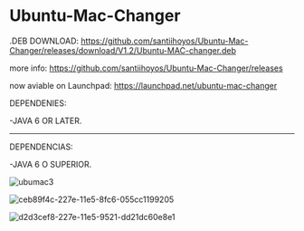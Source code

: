 # Ubuntu-Mac-Changer

.DEB
DOWNLOAD: https://github.com/santiihoyos/Ubuntu-Mac-Changer/releases/download/V1.2/Ubuntu-MAC-changer.deb

more info: https://github.com/santiihoyos/Ubuntu-Mac-Changer/releases

now aviable on Launchpad: https://launchpad.net/ubuntu-mac-changer

DEPENDENIES:

-JAVA 6 OR LATER.

-------------------------------------------

DEPENDENCIAS:

-JAVA 6 O SUPERIOR.

![ubumac3](https://cloud.githubusercontent.com/assets/10730150/9435337/36ea23de-4a47-11e5-8f7f-e2cd093a4978.jpg)

![ceb89f4c-227e-11e5-8fc6-055cc1199205](https://cloud.githubusercontent.com/assets/10730150/9435338/3af12ce8-4a47-11e5-9ebf-0815625b6d70.jpg)

![d2d3cef8-227e-11e5-9521-dd21dc60e8e1](https://cloud.githubusercontent.com/assets/10730150/9435342/45de8d76-4a47-11e5-8f57-39462bc92447.png)
